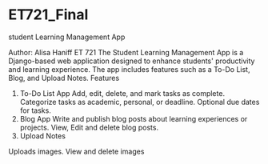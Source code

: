 # ET721_Final
student Learning Management App

Author: Alisa Haniff
ET 721
The Student Learning Management App is a Django-based web application designed to enhance students' productivity and learning experience. The app includes features such as a To-Do List, Blog, and Upload Notes.
Features
1. To-Do List App
Add, edit, delete, and mark tasks as complete.
Categorize tasks as academic, personal, or deadline.
Optional due dates for tasks.
2. Blog App
Write and publish blog posts about learning experiences or projects.
View, Edit and delete blog posts.
3. Upload Notes

Uploads images. 
View and delete images
